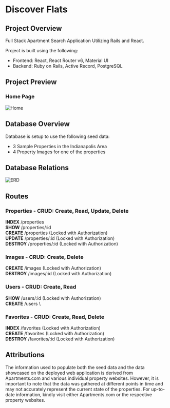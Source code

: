 # Discover Flats

## Project Overview
Full Stack Apartment Search Application Utilizing Rails and React.

Project is built using the following:
* Frontend: React, React Router v6, Material UI
* Backend: Ruby on Rails, Active Record, PostgreSQL

## Project Preview

### Home Page
![Home](https://imgur.com/VpQnVPI.jpg)

## Database Overview
Database is setup to use the following seed data:
* 3 Sample Properties in the Indianapolis Area
* 4 Property Images for one of the properties

## Database Relations
![ERD](https://imgur.com/qT9xof9.png)

## Routes

### Properties - CRUD: Create, Read, Update, Delete
**INDEX** /properties \
**SHOW** /properties/:id \
**CREATE** /properties (Locked with Authorization) \
**UPDATE** /properties/:id (Locked with Authorization) \
**DESTROY** /properties/:id (Locked with Authorization)
### Images - CRUD: Create, Delete
**CREATE** /images (Locked with Authorization) \
**DESTROY** /images/:id (Locked with Authorization)
### Users - CRUD: Create, Read
**SHOW** /users/:id (Locked with Authorization) \
**CREATE** /users  \
### Favorites - CRUD: Create, Read, Delete
**INDEX** /favorites (Locked with Authorization)  \
**CREATE** /favorites (Locked with Authorization) \
**DESTROY** /favorites/:id (Locked with Authorization)

## Attributions

The information used to populate both the seed data and the data showcased on the deployed web application is derived from Apartments.com and various individual property websites. However, it is important to note that the data was gathered at different points in time and may not accurately represent the current state of the properties. For up-to-date information, kindly visit either Apartments.com or the respective property websites.